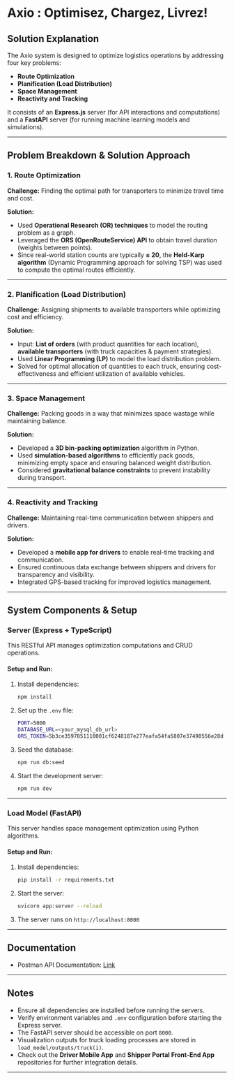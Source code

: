 # Axio : Optimisez, Chargez, Livrez!

## Solution Explanation

The Axio system is designed to optimize logistics operations by addressing four key problems:
- **Route Optimization**
- **Planification (Load Distribution)**
- **Space Management**
- **Reactivity and Tracking**

It consists of an **Express.js** server (for API interactions and computations) and a **FastAPI** server (for running machine learning models and simulations).

---

## Problem Breakdown & Solution Approach

### 1. Route Optimization
**Challenge:** Finding the optimal path for transporters to minimize travel time and cost.

**Solution:**
- Used **Operational Research (OR) techniques** to model the routing problem as a graph.
- Leveraged the **ORS (OpenRouteService) API** to obtain travel duration (weights between points).
- Since real-world station counts are typically **≤ 20**, the **Held-Karp algorithm** (Dynamic Programming approach for solving TSP) was used to compute the optimal routes efficiently.

---

### 2. Planification (Load Distribution)
**Challenge:** Assigning shipments to available transporters while optimizing cost and efficiency.

**Solution:**
- Input: **List of orders** (with product quantities for each location), **available transporters** (with truck capacities & payment strategies).
- Used **Linear Programming (LP)** to model the load distribution problem.
- Solved for optimal allocation of quantities to each truck, ensuring cost-effectiveness and efficient utilization of available vehicles.

---

### 3. Space Management
**Challenge:** Packing goods in a way that minimizes space wastage while maintaining balance.

**Solution:**
- Developed a **3D bin-packing optimization** algorithm in Python.
- Used **simulation-based algorithms** to efficiently pack goods, minimizing empty space and ensuring balanced weight distribution.
- Considered **gravitational balance constraints** to prevent instability during transport.

---

### 4. Reactivity and Tracking
**Challenge:** Maintaining real-time communication between shippers and drivers.

**Solution:**
- Developed a **mobile app for drivers** to enable real-time tracking and communication.
- Ensured continuous data exchange between shippers and drivers for transparency and visibility.
- Integrated GPS-based tracking for improved logistics management.

---

## System Components & Setup

### **Server (Express + TypeScript)**
This RESTful API manages optimization computations and CRUD operations.

#### Setup and Run:
1. Install dependencies:
   ```sh
   npm install
   ```
2. Set up the `.env` file:
   ```sh
   PORT=5000
   DATABASE_URL=<your_mysql_db_url>
   ORS_TOKEN=5b3ce3597851110001cf6248187e277eafa54fa5807e37490556e28d
   ```
3. Seed the database:
   ```sh
   npm run db:seed
   ```
4. Start the development server:
   ```sh
   npm run dev
   ```

---

### **Load Model (FastAPI)**
This server handles space management optimization using Python algorithms.

#### Setup and Run:
1. Install dependencies:
   ```sh
   pip install -r requirements.txt
   ```
2. Start the server:
   ```sh
   uvicorn app:server --reload
   ```
3. The server runs on `http://localhost:8000`

---

## Documentation
- Postman API Documentation: [Link](https://speeding-space-917514.postman.co/workspace/My-Workspace~aceaa595-e7f8-4e6e-83d5-036601c4cf8c/collection/23659944-9b0a6b5f-2fa3-4a94-970d-3416162ac23f?action=share&creator=23659944)

---

## Notes
- Ensure all dependencies are installed before running the servers.
- Verify environment variables and `.env` configuration before starting the Express server.
- The FastAPI server should be accessible on port `8000`.
- Visualization outputs for truck loading processes are stored in `load_model/outputs/truck(i)`.
- Check out the **Driver Mobile App** and **Shipper Portal Front-End App** repositories for further integration details.

---

